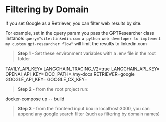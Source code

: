 # Filtering by Domain

If you set Google as a Retriever, you can filter web results by site.

For example, set in the query param you pass the GPTResearcher class instance: `query="site:linkedin.com a python web developer to implement my custom gpt-researcher flow"` will limit the results to linkedin.com

> **Step 1** -  Set these environment variables with a .env file in the root folder

TAVILY_API_KEY=
LANGCHAIN_TRACING_V2=true
LANGCHAIN_API_KEY=
OPENAI_API_KEY=
DOC_PATH=./my-docs
RETRIEVER=google
GOOGLE_API_KEY=
GOOGLE_CX_KEY=

> **Step 2** -  from the root project run:

docker-compose up -- build

> **Step 3** -  from the frontend input box in localhost:3000, you can append any google search filter (such as filtering by domain names)